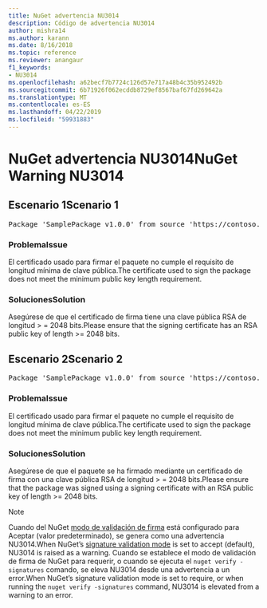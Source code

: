 ```yaml
---
title: NuGet advertencia NU3014
description: Código de advertencia NU3014
author: mishra14
ms.author: karann
ms.date: 8/16/2018
ms.topic: reference
ms.reviewer: anangaur
f1_keywords:
- NU3014
ms.openlocfilehash: a62becf7b7724c126d57e717a48b4c35b952492b
ms.sourcegitcommit: 6b71926f062ecddb8729ef8567baf67fd269642a
ms.translationtype: MT
ms.contentlocale: es-ES
ms.lasthandoff: 04/22/2019
ms.locfileid: "59931883"
---
```

# <a name="nuget-warning-nu3014"></a><span data-ttu-id="7ebd0-103">NuGet advertencia NU3014</span><span class="sxs-lookup"><span data-stu-id="7ebd0-103">NuGet Warning NU3014</span></span>

## <a name="scenario-1"></a><span data-ttu-id="7ebd0-104">Escenario 1</span><span class="sxs-lookup"><span data-stu-id="7ebd0-104">Scenario 1</span></span>

<pre>Package 'SamplePackage v1.0.0' from source 'https://contoso.com/index.json': The signing certificate does not meet a minimum public key length requirement.</pre>

### <a name="issue"></a><span data-ttu-id="7ebd0-105">Problema</span><span class="sxs-lookup"><span data-stu-id="7ebd0-105">Issue</span></span>

<span data-ttu-id="7ebd0-106">El certificado usado para firmar el paquete no cumple el requisito de longitud mínima de clave pública.</span><span class="sxs-lookup"><span data-stu-id="7ebd0-106">The certificate used to sign the package does not meet the minimum public key length requirement.</span></span>


### <a name="solution"></a><span data-ttu-id="7ebd0-107">Soluciones</span><span class="sxs-lookup"><span data-stu-id="7ebd0-107">Solution</span></span>

<span data-ttu-id="7ebd0-108">Asegúrese de que el certificado de firma tiene una clave pública RSA de longitud > = 2048 bits.</span><span class="sxs-lookup"><span data-stu-id="7ebd0-108">Please ensure that the signing certificate has an RSA public key of length >= 2048 bits.</span></span>



## <a name="scenario-2"></a><span data-ttu-id="7ebd0-109">Escenario 2</span><span class="sxs-lookup"><span data-stu-id="7ebd0-109">Scenario 2</span></span>

<pre>Package 'SamplePackage v1.0.0' from source 'https://contoso.com/index.json': The primary signature's certificate does not meet a minimum public key length requirement.</pre>

### <a name="issue"></a><span data-ttu-id="7ebd0-110">Problema</span><span class="sxs-lookup"><span data-stu-id="7ebd0-110">Issue</span></span>

<span data-ttu-id="7ebd0-111">El certificado usado para firmar el paquete no cumple el requisito de longitud mínima de clave pública.</span><span class="sxs-lookup"><span data-stu-id="7ebd0-111">The certificate used to sign the package does not meet the minimum public key length requirement.</span></span>


### <a name="solution"></a><span data-ttu-id="7ebd0-112">Soluciones</span><span class="sxs-lookup"><span data-stu-id="7ebd0-112">Solution</span></span>

<span data-ttu-id="7ebd0-113">Asegúrese de que el paquete se ha firmado mediante un certificado de firma con una clave pública RSA de longitud > = 2048 bits.</span><span class="sxs-lookup"><span data-stu-id="7ebd0-113">Please ensure that the package was signed using a signing certificate with an RSA public key of length >= 2048 bits.</span></span>


> [!Note]
> <span data-ttu-id="7ebd0-114">Cuando del NuGet [modo de validación de firma](https://docs.microsoft.com/en-us/nuget/consume-packages/installing-signed-packages#configure-package-signature-requirements) está configurado para Aceptar (valor predeterminado), se genera como una advertencia NU3014.</span><span class="sxs-lookup"><span data-stu-id="7ebd0-114">When NuGet’s [signature validation mode](https://docs.microsoft.com/en-us/nuget/consume-packages/installing-signed-packages#configure-package-signature-requirements) is set to accept (default), NU3014 is raised as a warning.</span></span> <span data-ttu-id="7ebd0-115">Cuando se establece el modo de validación de firma de NuGet para requerir, o cuando se ejecuta el `nuget verify -signatures` comando, se eleva NU3014 desde una advertencia a un error.</span><span class="sxs-lookup"><span data-stu-id="7ebd0-115">When NuGet’s signature validation mode is set to require, or when running the `nuget verify -signatures` command, NU3014 is elevated from a warning to an error.</span></span> 
